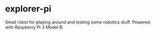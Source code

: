 # explorer-pi

Small robot for playing around and testing some robotics stuff.
Powered with Raspberry Pi 3 Model B.